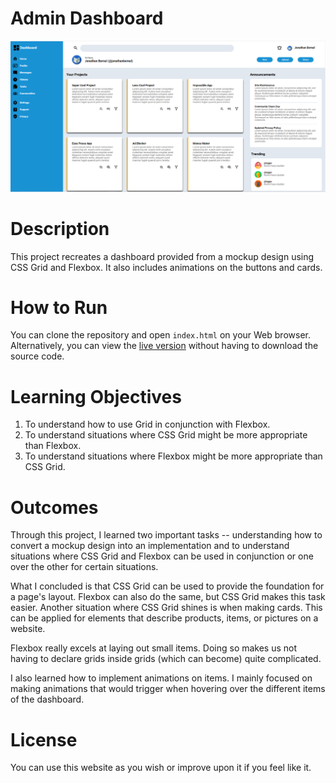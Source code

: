 # Admin Dashboard
<img src="assets\admin_dashboard_readme_screenshot.PNG" alt="An image of what the dashboard looks like on a desktop device">

# Description
This project recreates a dashboard provided from a mockup design using CSS Grid and Flexbox. It also includes animations on the
buttons and cards.

# How to Run

You can clone the repository and open `index.html` on your Web browser.
Alternatively, you can view the [live version](https://jonathanbernal.github.io/admin-dashboard/) without having to download the source code. 

# Learning Objectives
1. To understand how to use Grid in conjunction with Flexbox.
2. To understand situations where CSS Grid
might be more appropriate than Flexbox.
3. To understand situations where Flexbox
might be more appropriate than CSS Grid.

# Outcomes
Through this project, I learned two important tasks -- understanding how to convert a mockup design into an implementation and to understand situations where CSS Grid and Flexbox can be used in conjunction or one over the other for certain situations.

What I concluded is that CSS Grid can be used to provide the foundation for a page's layout. Flexbox can also do the same, but CSS Grid makes this task easier. Another situation where CSS Grid shines is when making cards. This can be applied for elements that describe products, items, or pictures on a website.

Flexbox really excels at laying out small items. Doing so makes us not having to declare grids inside grids (which can become)
quite complicated.

I also learned how to implement animations
on items. I mainly focused on making animations that would trigger when hovering
over the different items of the dashboard.

# License
You can use this website as you wish or improve upon it if you feel like it.
